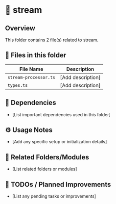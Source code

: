 # 📂 stream

## Overview
This folder contains 2 file(s) related to stream.

## 📄 Files in this folder

| File Name | Description |
|-----------|-------------|
| `stream-processor.ts` | [Add description] |
| `types.ts` | [Add description] |

## 🔗 Dependencies
- [List important dependencies used in this folder]

## ⚙️ Usage Notes
- [Add any specific setup or initialization details]

## 🔄 Related Folders/Modules
- [List related folders or modules]

## 🚧 TODOs / Planned Improvements
- [List any pending tasks or improvements]
